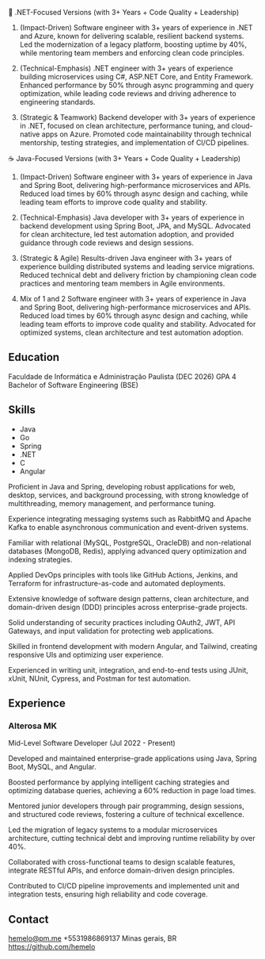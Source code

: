 
🔷 .NET-Focused Versions (with 3+ Years + Code Quality + Leadership)

1. (Impact-Driven)
Software engineer with 3+ years of experience in .NET and Azure, known for delivering scalable, resilient backend systems. Led the modernization of a legacy platform, boosting uptime by 40%, while mentoring team members and enforcing clean code principles.

2. (Technical-Emphasis)
.NET engineer with 3+ years of experience building microservices using C#, ASP.NET Core, and Entity Framework. Enhanced performance by 50% through async programming and query optimization, while leading code reviews and driving adherence to engineering standards.

3. (Strategic & Teamwork)
Backend developer with 3+ years of experience in .NET, focused on clean architecture, performance tuning, and cloud-native apps on Azure. Promoted code maintainability through technical mentorship, testing strategies, and implementation of CI/CD pipelines.

☕ Java-Focused Versions (with 3+ Years + Code Quality + Leadership)

1. (Impact-Driven)
Software engineer with 3+ years of experience in Java and Spring Boot, delivering high-performance microservices and APIs. Reduced load times by 60% through async design and caching, while leading team efforts to improve code quality and stability.

2. (Technical-Emphasis)
Java developer with 3+ years of experience in backend development using Spring Boot, JPA, and MySQL. Advocated for clean architecture, led test automation adoption, and provided guidance through code reviews and design sessions.

3. (Strategic & Agile)
Results-driven Java engineer with 3+ years of experience building distributed systems and leading service migrations. Reduced technical debt and delivery friction by championing clean code practices and mentoring team members in Agile environments.

4. Mix of 1 and 2
Software engineer with 3+ years of experience in Java and Spring Boot, delivering high-performance microservices and APIs. Reduced load times by 60% through async design and caching, while leading team efforts to improve code quality and stability. Advocated for optimized systems, clean architecture and test automation adoption.

## Education

Faculdade de Informática e Administração Paulista (DEC 2026) GPA 4
Bachelor of Software Engineering (BSE)
## Skills

- Java
- Go
- Spring
- .NET
- C
- Angular

Proficient in Java and Spring, developing robust applications for web, desktop, services, and background processing, with strong knowledge of multithreading, memory management, and performance tuning.

Experience integrating messaging systems such as RabbitMQ and Apache Kafka to enable asynchronous communication and event-driven systems.

Familiar with relational (MySQL, PostgreSQL, OracleDB) and non-relational databases (MongoDB, Redis), applying advanced query optimization and indexing strategies.

Applied DevOps principles with tools like GitHub Actions, Jenkins, and Terraform for infrastructure-as-code and automated deployments.

Extensive knowledge of software design patterns, clean architecture, and domain-driven design (DDD) principles across enterprise-grade projects.

Solid understanding of security practices including OAuth2, JWT, API Gateways, and input validation for protecting web applications.

Skilled in frontend development with modern Angular, and Tailwind, creating responsive UIs and optimizing user experience.

Experienced in writing unit, integration, and end-to-end tests using JUnit, xUnit, NUnit, Cypress, and Postman for test automation.

## Experience

### Alterosa MK
Mid-Level Software Developer (Jul 2022 - Present)

Developed and maintained enterprise-grade applications using Java, Spring Boot, MySQL, and Angular.

Boosted performance by applying intelligent caching strategies and optimizing database queries, achieving a 60% reduction in page load times.

Mentored junior developers through pair programming, design sessions, and structured code reviews, fostering a culture of technical excellence.

Led the migration of legacy systems to a modular microservices architecture, cutting technical debt and improving runtime reliability by over 40%.

Collaborated with cross-functional teams to design scalable features, integrate RESTful APIs, and enforce domain-driven design principles.

Contributed to CI/CD pipeline improvements and implemented unit and integration tests, ensuring high reliability and code coverage.
## Contact

hemelo@pm.me 
+5531986869137
Minas gerais, BR
https://github.com/hemelo

